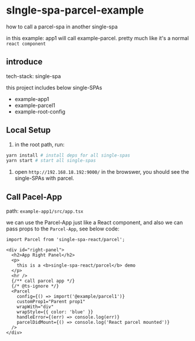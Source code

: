 # sIngle-spa-parcel-example
how to call a parcel-spa in another single-spa

in this example: app1 will call example-parcel. pretty much like it's a normal `react component`

## introduce
tech-stack: single-spa

this project includes below single-SPAs

- example-app1
- example-parcel1
- example-root-config
## Local Setup

1. in the root path, run:
```sh
yarn install # install deps for all single-spas
yarn start # start all single-spas
```

1. open `http://192.168.18.192:9000/` in the browswer, you should see the single-SPAs with parcel.

## Call Pacel-App
path: `example-app1/src/app.tsx`

we can use the Parcel-App just like a React component, and also we can pass props to the `Parcel-App`, see below code:


```tsx
import Parcel from 'single-spa-react/parcel';

<div id="right-panel">
  <h2>App Right Panel</h2>
  <p>
    this is a <b>single-spa-react/parcel</b> demo
  </p>
  <hr />
  {/** call parcel app */}
  {/* @ts-ignore */}
  <Parcel
    config={() => import('@example/parcel1')}
    customProp1="Parent prop1"
    wrapWith="div"
    wrapStyle={{ color: 'blue' }}
    handleError={(err) => console.log(err)}
    parcelDidMount={() => console.log('React parcel mounted')}
  />
</div>
```